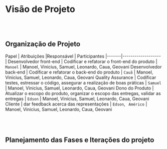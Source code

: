 # Visão de Projeto
</br>
</br>

## Organização de Projeto

Papel | Atribuições |Responsável | Participantes
|-------|------------------- | 
Desenvolvedor front-end | Codificar e refatorar o front-end do produto | `Manoel` | Manoel, Vinicius, Samuel, Leonardo, Caua, Geovani
Desenvolvedor back-end | Codificar e refatorar o back-end do produto | `Cauã` | Manoel, Vinicius, Samuel, Leonardo, Caua, Geovani
Quality Assurance | Codificar testes, estressar o código, assegurar a realização de boas práticas | `Samuel` | Manoel, Vinicius, Samuel, Leonardo, Caua, Geovani
Dono do Produto | Atualizar o escopo do produto, organizar o escopo das entregas, validar as entregas | `Edson` | Manoel, Vinicius, Samuel, Leonardo, Caua, Geovani
Cliente | dar feedback acerca das representações | `Edson`, ` Américo` | Manoel, Vinicius, Samuel, Leonardo, Caua, Geovani

</br>
</br>

## Planejamento das Fases e Iterações do projeto

